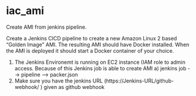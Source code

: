 # iac_ami
Create AMI from jenkins pipeline.

Create a Jenkins CICD pipeline to create a new Amazon Linux 2 based “Golden Image” AMI. The resulting AMI should have Docker installed. When the AMI is deployed it should start a Docker container of your choice.

1) The Jenkins Environemt is running on EC2 instance (IAM role to admin access. Because of this Jenkins job is able to create AMI 
    a) jenkins job --> pipeline --> packer.json
2) Make sure you have the jenkins URL (https://Jenkins-URL/github-webhook/ ) given as github webhook 
